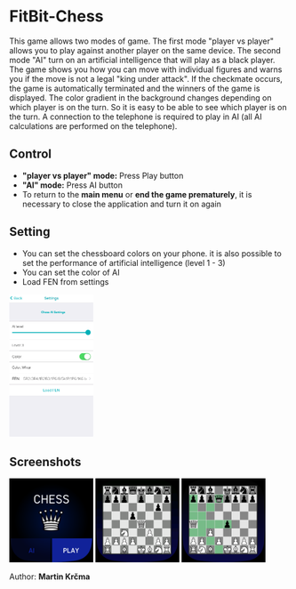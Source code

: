 # FitBit-Chess

This game allows two modes of game. The first mode "player vs player" allows you to play against another player on the same device. The second mode "AI" turn on an artificial intelligence that will play as a black player. The game shows you how you can move with individual figures and warns you if the move is not a legal "king under attack". If the checkmate occurs, the game is automatically terminated and the winners of the game is displayed. The color gradient in the background changes depending on which player is on the turn. So it is easy to be able to see which player is on the turn. A connection to the telephone is required to play in AI (all AI calculations are performed on the telephone).

## Control
  * __"player vs player" mode:__ Press Play button
  * __"AI" mode:__ Press AI button
  * To return to the __main menu__ or __end the game prematurely__, it is necessary to close the application and turn it on again
  
## Setting
  * You can set the chessboard colors on your phone. it is also possible to set the performance of artificial intelligence (level 1 - 3)
  * You can set the color of AI
  * Load FEN from settings
<div class="d-flex justify-content-between">
  <img src="./doc/settings.png" width="30%">
</div>

## Screenshots
<div class="d-flex justify-content-between">
  <img src="./doc/img1.PNG" width="30%">
  <img src="./doc/img2.png" width="30%">
  <img src="./doc/img3.png" width="30%">
</div>


Author: __Martin Krčma__

